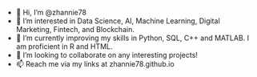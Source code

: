 - 👋 Hi, I’m @zhannie78
- 👀 I’m interested in Data Science, AI, Machine Learning, Digital Marketing, Fintech, and Blockchain.
- 🌱 I’m currently improving my skills in Python, SQL, C++ and MATLAB. I am proficient in R and HTML.
- 💞️ I’m looking to collaborate on any interesting projects!
- 📫 Reach me via my links at zhannie78.github.io

<!---
zhannie78/zhannie78 is a ✨ special ✨ repository because its `README.md` (this file) appears on your GitHub profile.
You can click the Preview link to take a look at your changes.
--->
